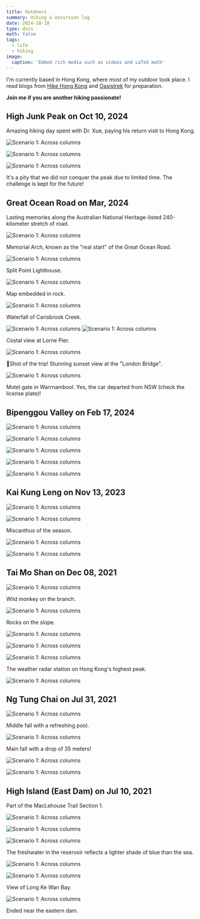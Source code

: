 ```yaml
---
title: Outdoors
summary: Hiking & excursion log
date: 2024-10-10
type: docs
math: false
tags:
  - life
  - hiking
image:
  caption: 'Embed rich media such as videos and LaTeX math'
---
```


I'm currently based in Hong Kong, where most of my outdoor took place. I read blogs from [Hike Hong Kong](https://hikehk.com/) and [Oasistrek](https://www.oasistrek.com/) for preparation.

**Join me if you are another hiking passionate!**

## High Junk Peak on Oct 10, 2024

Amazing hiking day spent with Dr. Xue, paying his return visit to Hong Kong.

![Scenario 1: Across columns](hjp1.jpg)

![Scenario 1: Across columns](hjp2.jpg)

![Scenario 1: Across columns](hjp3.jpg)

It's a pity that we did not conquer the peak due to limited time. The challenge is kept for the future!

## Great Ocean Road on Mar, 2024

Lasting memories along the Australian National Heritage-listed 240-kilometer stretch of road.

![Scenario 1: Across columns](gor1.jpg)

Memorial Arch, known as the "real start" of the Great Ocean Road.

![Scenario 1: Across columns](gor2.jpg)

Split Point Lighthouse.

![Scenario 1: Across columns](gor3.jpg)

Map embedded in rock.

![Scenario 1: Across columns](gor4.jpg)

Waterfall of Carisbrook Creek.

![Scenario 1: Across columns](gor5.png)
![Scenario 1: Across columns](gor6.jpg)

Costal view at Lorne Pier.

![Scenario 1: Across columns](gorY.jpg)

📸Shot of the trip! Stunning sunset view at the "London Bridge".

![Scenario 1: Across columns](gorX.jpg)

Motel gate in Warrnambool. Yes, the car departed from NSW (check the license plate)!

## Bipenggou Valley on Feb 17, 2024

![Scenario 1: Across columns](bpg1.jpg)

![Scenario 1: Across columns](bpg2.jpg)

![Scenario 1: Across columns](bpg3.jpg)

![Scenario 1: Across columns](bpg4.jpg)

![Scenario 1: Across columns](bpg5.jpg)

## Kai Kung Leng on Nov 13, 2023

![Scenario 1: Across columns](kkl1.jpg)

![Scenario 1: Across columns](kkl2.jpg)

Miscanthus of the season.

![Scenario 1: Across columns](kkl3.jpg)

![Scenario 1: Across columns](kkl4.png)

## Tai Mo Shan on Dec 08, 2021

![Scenario 1: Across columns](tms1.jpg)

Wild monkey on the branch.

![Scenario 1: Across columns](tms2.jpg)

Rocks on the slope.

![Scenario 1: Across columns](tms3.jpg)

![Scenario 1: Across columns](tms4.jpg)

![Scenario 1: Across columns](tms5.jpg)

The weather radar station on Hong Kong's highest peak.

![Scenario 1: Across columns](tms6.jpg)


## Ng Tung Chai on Jul 31, 2021

![Scenario 1: Across columns](ntc2.jpg)

Middle fall with a refreshing pool.

![Scenario 1: Across columns](ntc3.jpg)

Main fall with a drop of 35 meters!

![Scenario 1: Across columns](ntc4.jpg)

![Scenario 1: Across columns](ntc5.jpg)

## High Island (East Dam) on Jul 10, 2021

Part of the MacLehouse Trail Section 1.

![Scenario 1: Across columns](hir1.jpg)

![Scenario 1: Across columns](hir2.jpg)

![Scenario 1: Across columns](hir3.jpg)

The freshwater in the reservoir reflects a lighter shade of blue than the sea.

![Scenario 1: Across columns](hir4.jpg)

![Scenario 1: Across columns](hir5.jpg)

View of Long Ke Wan Bay.

![Scenario 1: Across columns](hir6.jpg)

Ended near the eastern dam.